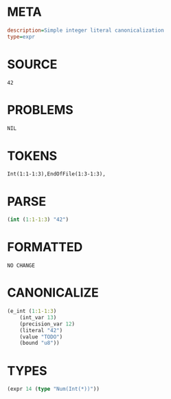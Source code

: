 # META
~~~ini
description=Simple integer literal canonicalization
type=expr
~~~
# SOURCE
~~~roc
42
~~~
# PROBLEMS
~~~txt
NIL
~~~
# TOKENS
~~~zig
Int(1:1-1:3),EndOfFile(1:3-1:3),
~~~
# PARSE
~~~clojure
(int (1:1-1:3) "42")
~~~
# FORMATTED
~~~roc
NO CHANGE
~~~
# CANONICALIZE
~~~clojure
(e_int (1:1-1:3)
	(int_var 13)
	(precision_var 12)
	(literal "42")
	(value "TODO")
	(bound "u8"))
~~~
# TYPES
~~~clojure
(expr 14 (type "Num(Int(*))"))
~~~